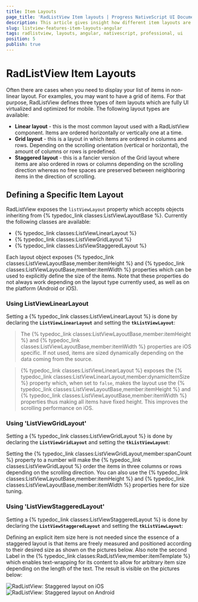 ```yaml
---
title: Item Layouts
page_title: 'RadListView Item layouts | Progress NativeScript UI Documentation'
description: This article gives insight how different item layouts are used with RadListView.
slug: listview-features-item-layouts-angular
tags: radlistview, layouts, angular, nativescript, professional, ui
position: 5
publish: true
---
```


# RadListView Item Layouts
Often there are cases when you need to display your list of items in non-linear layout. For examples, you may want to have a grid of items. For that purpose, RadListView defines three types of item layouts which are fully UI virtualized and optimized for mobile. The following layout types are available:
* **Linear layout** - this is the most common layout used with a RadListView component. Items are ordered horizontally or vertically one at a time.
* **Grid layout** - this is a layout in which items are ordered in columns and rows. Depending on the scrolling orientation (vertical or horizontal), the amount of columns or rows is predefined.
* **Staggered layout** - this is a fancier version of the Grid layout where items are also ordered in rows or columns depending on the scrolling direction whereas no free spaces are preserved between neighboring items in the direction of scrolling.

## Defining a Specific Item Layout
RadListView exposes the `listViewLayout` property which accepts objects inheriting from {% typedoc_link classes:ListViewLayoutBase %}. Currently the following classes are available:
* {% typedoc_link classes:ListViewLinearLayout %}
* {% typedoc_link classes:ListViewGridLayout %}
* {% typedoc_link classes:ListViewStaggeredLayout %}

Each layout object exposes {% typedoc_link classes:ListViewLayoutBase,member:itemHeight %} and {% typedoc_link classes:ListViewLayoutBase,member:itemWidth %} properties which can be used to explicitly define the size of the items. Note that these properties do not always work depending on the layout type currently used, as well as on the platform (Android or iOS).

### Using ListViewLinearLayout
Setting a {% typedoc_link classes:ListViewLinearLayout %} is done by declaring the **`ListViewLinearLayout`** and setting the **`tkListViewLayout`**:

<snippet id='angular-listview-item-animations-html'/>

> The {% typedoc_link classes:ListViewLayoutBase,member:itemHeight %} and {% typedoc_link classes:ListViewLayoutBase,member:itemWidth %} properties are iOS specific. If not used, items are sized dynamically depending on the data coming from the source.

> {% typedoc_link classes:ListViewLinearLayout %} exposes the {% typedoc_link classes:ListViewLinearLayout,member:dynamicItemSize %} property which, when set to `false`, makes the layout use the {% typedoc_link classes:ListViewLayoutBase,member:itemHeight %} and {% typedoc_link classes:ListViewLayoutBase,member:itemWidth %} properties thus making all items have fixed height. This improves the scrolling performance on iOS.

### Using 'ListViewGridLayout'
Setting a {% typedoc_link classes:ListViewGridLayout %} is done by declaring the **`ListViewGridLayout`** and setting the **`tkListViewLayout`**:

<snippet id='angular-listview-item-layouts-grid'/>

Setting the {% typedoc_link classes:ListViewGridLayout,member:spanCount %} property to a number will make the {% typedoc_link classes:ListViewGridLayout %} order the items in three columns or rows depending on the scrolling direction. You can also use the {% typedoc_link classes:ListViewLayoutBase,member:itemHeight %} and {% typedoc_link classes:ListViewLayoutBase,member:itemWidth %} properties here for size tuning.

### Using 'ListViewStaggeredLayout'
Setting a {% typedoc_link classes:ListViewStaggeredLayout %} is done by declaring the **`ListViewStaggeredLayout`** and setting the **`tkListViewLayout`**:

<snippet id='angular-listview-item-layouts-staggered'/>

Defining an explicit item size here is not needed since the essence of a staggered layout is that items are freely measured and positioned according to their desired size as shown on the pictures below. Also note the second Label in the {% typedoc_link classes:RadListView,member:itemTemplate %} which enables text-wrapping for its content to allow for arbitrary item size depending on the length of the text. The result is visible on the pictures below:

![RadListView: Staggered layout on iOS](../../img/ns_ui/list-view-item-layouts_1.png "iOS") ![RadListView: Staggered layout on Android](../../img/ns_ui/list-view-item-layouts_2.png "Android")
